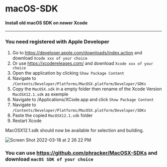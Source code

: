 # macOS-SDK

#### Install old macOS SDK on newer Xcode

----------------------------------------------------
### You need registered with Apple Developer

1. Go to https://developer.apple.com/downloads/index.action and download `Xcode xxx of your choice` 
2. Or use https://xcodereleases.com/ and download `Xcode xxx of your choice` 
3. Open the application by clicking `Show Package Content`
4. Navigate to `/Contents/Developer/Platforms/MacOSX.platform/Developer/SDKs`
5. Copy the `MacOSX.sdk` in a empty folder then rename of the Xcode Version `MacOSX12.1.sdk` as exemple
6. Navigate to /Applications/XCode.app and click `Show Package Content`
7. Navigate to `/Contents/Developer/Platforms/MacOSX.platform/Developer/SDKs`
8. Paste the copied `MacOSX12.1.sdk` folder
9. Restart Xcode

MacOSX12.1.sdk should now be available for selection and building.

![Screen Shot 2022-03-18 at 2 26 22 PM](https://user-images.githubusercontent.com/6248794/159061908-a67f1355-e76d-4023-b351-e131d9d924d2.png)

### You can use https://github.com/phracker/MacOSX-SDKs and download `macOS SDK of your choice`
